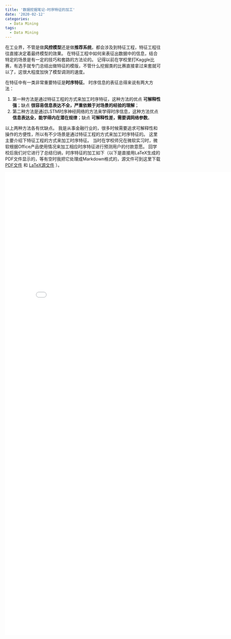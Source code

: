 ```yaml
---
title: '数据挖掘笔记-时序特征的加工'
date: '2020-02-12'
categories:
  - Data Mining
tags:
  - Data Mining
---
```



在工业界，不管是做**风控模型**还是做**推荐系统**，都会涉及到特征工程，特征工程往往直接决定着最终模型的效果。
在特征工程中如何来表征出数据中的信息，结合特定的场景是有一定的技巧和套路的方法论的。
记得以前在学校里打Kaggle比赛，有选手就专门总结出做特征的模版，不管什么挖掘类的比赛直接拿过来套就可以了，这很大程度加快了模型调测的速度。

在特征中有一类非常重要特征是**时序特征**。
时序信息的表征总得来说有两大方法：
1. 第一种方法是通过特征工程的方式来加工时序特征，这种方法的优点 **可解释性强**；缺点 **很容易信息表达不全，严重依赖于对场景的经验的理解**；
2. 第二种方法是通过LSTM时序神经网络的方法来学得时序信息，这种方法优点 **信息表达全，能学得内在潜在规律**；缺点 **可解释性差，需要调网络参数**。

以上两种方法各有优缺点。
我是从事金融行业的，很多时候需要追求可解释性和操作的方便性，所以有不少场景是通过特征工程的方式来加工时序特征的。
这里主要介绍下特征工程的方式来加工时序特征。
当时在学校师兄在微软实习时，微软根据Office产品使用情况来加工相应时序特征进行预测用户的付款意愿。
回学校后我们对它进行了总结归纳，时序特征的加工如下（以下是直接用LaTeX生成的PDF文件显示的，等有空时我把它处理成Markdown格式的，源文件可到这里下载
 <a href="/quote/features_engineering_202002.pdf" target="_blank">PDF文件</a> 和 
 <a href="/quote/features_engineering_202002.tex" target="_blank">LaTeX源文件</a> ）。


<embed src="/quote/features_engineering_202002.pdf" width="800px" height="1500px" />
